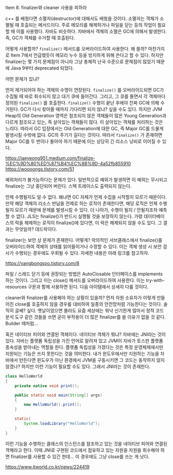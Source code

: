 Item 8. finalizer와 cleaner 사용을 피하라

c++ 를 배웠다면 소멸자(destructor)에 대해서도 배웠을 것이다. 소멸자는 객체가 소멸될 때 호출되는 메서드이다. 주로 메모리를 해제하거나 파일을 닫는 등의 작업이 필요할 때 이를 사용했다. 자바도 비슷하다. 자바에서 객체의 소멸은 GC에 의해서 발생한다. 즉, GC가 객체를 수거할 때 호출된다.

어떻게 사용할까? `finalize()` 메서드를 오버라이드하여 사용한다. 왜 쓸까? 마찬가지로 Item 7에서 언급했듯이 메모리 누수 등을 방지하게 위해 쓴다고 할 수 있다. 하지만 finalizer는 몇 가지 문제점이 아니라 그냥 총체적 난국 수준으로 문제점이 많았기 때문에 Java 9부터 deprecated 되었다.

어떤 문제가 있냐?

먼저 제거되어야 하는 객체의 수명이 연장된다. `finalize()` 를 오버라이드되면 GC가 수집될 때 바로 회수되지 않고 대기 큐에 들어간다. 그리고, 그 큐를 돌면서 각 객체마다 정의된 `finalize()` 를 호출한다. `finalize()` 수행이 끝난 후에야 진짜 GC에 의해 수거된다. GC가 다시 찾아올 때까지 기다리면 되지 않냐? 싶을 수도 있다. 하지만 JVM Heap의 Old Generation 영역은 참조되지 않은 객체들이 많은 Young Generation과 다르게 참조되고 있는, 즉 살아있는 객체들이 많다. 이 살아있는 객체를 처리하는 것은 느리다. 따라서 GC 입장에서는 Old Generation에 대한 GC, 즉 Major GC를 드물게 발생시킬 수밖에 없다. GC의 주기가 길다는 것이다. 따라서 `finalize()` 가 존재하면 Major GC를 두 번이나 돌아야 하기 때문에 이는 상당히 긴 리소스 낭비로 이어질 수 있다.

https://jaeyeong951.medium.com/finalize-%EC%9D%80%ED%87%B4%EC%8B%9D-4a52fb855910
https://woooongs.tistory.com/51

예외처리가 불가능하다는 문제가 있다. 일반적으로 예외가 발생하면 이 예외는 무시되고 finalize는 그냥 중단되어 버린다. 스택 트레이스도 출력되지 않는다.

언제 수행될지도 알 수 없다. 왜냐면 GC 자체가 언제 수집을 시작할지 모르기 때문이다. 만약 해당 객체의 리소스 반납을 전제로 하는 로직이 존재한다면, 해당 로직은 언제 수행될지 모르기 때문에 문제를 발생시킬 수 있다. 더 나아가, 수행이 될지 / 안될지조차 예측할 수 없다. JLS는 finalize()가 반드시 실행될 것을 보장하지 않는다. 가령 데이터베이스의 락을 해제하는 로직이 finalize()에 있다면, 이 락은 해제되지 않을 수도 있다. 그 결과는 무엇일까? 데드락이다.

finalizer는 보안 상 문제가 존재한다. 어떻게? 악의적인 서브클래스에서 finalize()를 오버라이드하여 객체의 상태를 읽어들이거나 수정할 수 있다. 이는 객체 생성 시 보안 검사가 수행되는 경우에도 우회될 수 있다. 자세한 내용은 아래 링크를 참고하자.

https://yangbongsoo.tistory.com/8

파일 / 스레드 닫기 등에 권장되는 방법은 AutoClosable 인터페이스를 implements 하는 것이다. 그리고 이는 close() 메서드를 오버라이드하여 사용한다. 이는 try-with-resources 구문과 함께 사용하면 된다. 다음 아이템에서 상세히 다룰 것이다.

cleaner와 finalizer를 사용해야 하는 상황이 있을까? 먼저 자원 소유자가 이렇게 만들어진 close를 호출하지 않을 경우를 대비하여 일종의 안전망처럼 기능한다는 것이다. 솔직히 글쎄? 싶다. 옛날이었으면 몰라도 요즘 세상에는 워낙 신기한게 많아서 정적 코드 분석 도구 같은 것들을 쓰면 굳이 부작용이 더 많은 finalizer를 쓸 이유가 없을 것 같다. Builder 때처럼...

혹은 네이티브 피어와 연결된 객체이다. 네이티브 객체가 뭐냐? 자바에는 JNI라는 것이 있다. 자바는 플랫폼 독립성을 가진 언어로 알려져 있고 JVM이 자바가 토스한 플랫폼 종속성을 받아내는 역할을 한다. 플랫폼 독립성을 가졌다는 것은 특정 운영체제에서만 지원되는 기능은 쓰지 못한다는 것을 의미한다. 내가 윈도우에서만 지원하는 기능을 자바에서 만든다면 윈도우가 아닌 환경에서 JVM을 구동시키면 그 코드는 동작하지 않지 않겠나? 하지만 이런 기능이 필요할 수도 있다. 그래서 JNI라는 것이 존재한다.

```java
class HelloWorld
{
	private native void print();

	public static void main(String[] args)
	{
		new HelloWorld().print();
	}

	static{
		System.loadLibrary("HelloWorld");
	}
}

```

이런 기능을 수행하는 클래스의 인스턴스를 참조하고 있는 것을 네이티브 피어와 연결된 객체라고 한다. 이때 JNI로 구현된 코드에서 점유하고 있는 자원을 자원을 회수해야 하면 finalizer를 사용할 수 있긴 한데... 이 경우에도 그냥 close를 쓰는 게 낫다.



https://www.itworld.co.kr/news/224419
